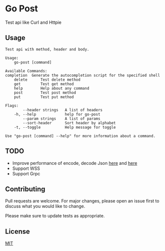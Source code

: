 # Go Post

Test api like Curl and Httpie

## Usage

```text
Test api with method, header and body.

Usage:
    go-post [command]

Available Commands:
completion  Generate the autocompletion script for the specified shell
    delete      Test delete method
    get         Test get method
    help        Help about any command
    post        Test post method
    put         Test put method

Flags:
        --header strings   A list of headers
    -h, --help             help for go-post
        --param strings    A list of params
        --sort-header      Sort header by alphabet
    -t, --toggle           Help message for toggle

Use "go-post [command] --help" for more information about a command.
```

## TODO

- Improve performance of encode, decode Json [here](https://stackoverflow.com/questions/1760757/how-to-efficiently-concatenate-strings-in-go/47798475#47798475)
  and [here](https://github.com/TylerBrock/colorjson)
- Support WSS
- Support Grpc

## Contributing

Pull requests are welcome. For major changes,
please open an issue first to discuss what you would like to change.

Please make sure to update tests as appropriate.

## License

[MIT](https://choosealicense.com/licenses/mit/)
